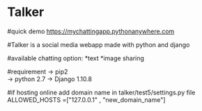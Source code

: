 # Talker

#quick demo
 https://mychattingapp.pythonanywhere.com



#Talker is a social media webapp made with python and django

#available chatting option:
 *text
 *image sharing

#requirement
-> pip2        
-> python 2.7 
-> Django 1.10.8

#if hosting online add domain name in  talker/test5/settings.py file 
 ALLOWED_HOSTS =["127.0.0.1" , "new_domain_name"]  

